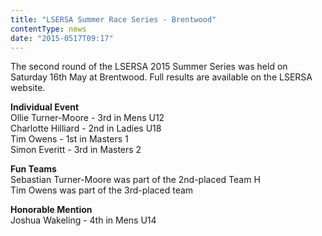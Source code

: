```yaml
---
title: "LSERSA Summer Race Series - Brentwood"
contentType: news
date: "2015-0517T09:17"
---
```


The second round of the LSERSA 2015 Summer Series was held on Saturday 16th May at Brentwood. Full results are available on the LSERSA website.

**Individual Event**\
Ollie Turner-Moore - 3rd in Mens U12\
Charlotte Hilliard - 2nd in Ladies U18\
Tim Owens - 1st in Masters 1\
Simon Everitt - 3rd in Masters 2

**Fun Teams**\
Sebastian Turner-Moore was part of the 2nd-placed Team H\
Tim Owens was part of the 3rd-placed team

**Honorable Mention**\
Joshua Wakeling - 4th in Mens U14
